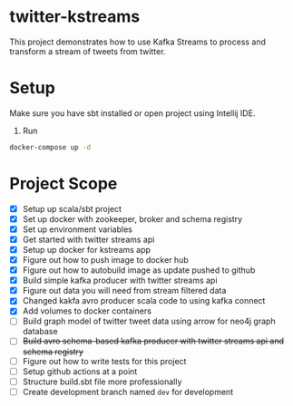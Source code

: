 # twitter-kstreams
This project demonstrates how to use Kafka Streams to process and transform a stream of tweets from twitter.

# Setup
Make sure you have sbt installed or open project using Intellij IDE.

1. Run
```bash
docker-compose up -d
```

# Project Scope
- [x] Setup up scala/sbt project
- [x] Set up docker with zookeeper, broker and schema registry
- [x] Set up environment variables
- [x] Get started with twitter streams api
- [x] Setup up docker for kstreams app
- [x] Figure out how to push image to docker hub
- [x] Figure out how to autobuild image as update pushed to github
- [x] Build simple kafka producer with twitter streams api
- [x] Figure out data you will need from stream filtered data
- [x] Changed kakfa avro producer scala code to using kafka connect
- [x] Add volumes to docker containers
- [ ] Build graph model of twitter tweet data using arrow for neo4j graph database
- [ ] ~~Build avro schema-based kafka producer with twitter streams api and schema registry~~
- [ ] Figure out how to write tests for this project
- [ ] Setup github actions at a point
- [ ] Structure build.sbt file more professionally
- [ ] Create development branch named `dev` for development